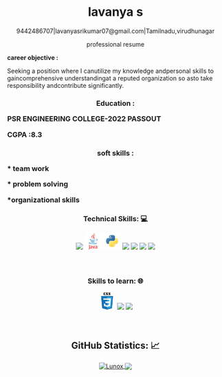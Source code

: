 <!-- Title -->
<h1 align="center">lavanya s
  
  </h2></h1>


<!-- Quote -->
<p align="center">9442486707|lavanyasrikumar07@gmail.com|Tamilnadu,virudhunagar
 <p align="center">professional resume
<p align="left"><strong>career objective :</strong>
<!-- Quote -->
   <p align="left">Seeking a position where I canutilize my knowledge andpersonal skills to gaincomprehensive understandingat a reputed organization so asto take responsibility andcontribute significantly.
 
 <!--Education-->
 <p><H3 align="center"><strong>Education :</strong>
    <p align="left">PSR ENGINEERING COLLEGE-2022 PASSOUT
    <p align="left">CGPA :8.3
 
 <!--Soft Skills-->
<p><H3 align="center"><strong>soft skills :</strong>
  <p align="   left">    * team work
  <p align="   left">    * problem solving
  <p align="   left">    *organizational skills

<!-- Technical Skills -->
<p><H3 align="center"><strong> Technical Skills: 💻 </strong></p>
  
  <code><img height="40" src="https://user-images.githubusercontent.com/55005374/101125531-160e6580-35bf-11eb-8256-f599b154f3ee.png"></code>
  <code><img height="40" src="https://raw.githubusercontent.com/devicons/devicon/master/icons/java/java-original-wordmark.svg"></code>
  <code><img height="40" src="https://raw.githubusercontent.com/github/explore/80688e429a7d4ef2fca1e82350fe8e3517d3494d/topics/python/python.png"></code>
  <code><img height="40" src="https://user-images.githubusercontent.com/55005374/103146298-d98ce000-470c-11eb-973d-3ff9e1b90561.png"></code>
  <code><img height="40" src="https://user-images.githubusercontent.com/55005374/103146335-3d170d80-470d-11eb-9fce-ff775c77b96b.png"></code> 
  <code><img height="40" src="https://user-images.githubusercontent.com/55005374/95687393-a2546b80-0bc0-11eb-8991-c0c72326f29c.png"></code>
  <code><img height="40" src="https://user-images.githubusercontent.com/55005374/95687701-80f47f00-0bc2-11eb-89f5-a1a8e6788aeb.png"></code>

  </p>
  
&nbsp;  

  <!-- Skills to learn -->
<p><H3 align="center"><strong>Skills to learn: 🌐</strong></p>
  
  <code><img height="40" src="https://raw.githubusercontent.com/github/explore/80688e429a7d4ef2fca1e82350fe8e3517d3494d/topics/css/css.png"></code> 
  <code><img height="40" src="https://user-images.githubusercontent.com/55005374/95688807-0d567000-0bca-11eb-8cec-9a813166d3d8.png"></code>
   <code><img height="40" src="https://https://mail.google.com/mail/u/0/?ui=2&view=btop&ver=i7iyx0m0rxgx#attid%253Datt_17dc2d57776f917d_0.1_f_kx8uvxrx0"></code>
  </p>
&nbsp;

<!-- GitHub Stats -->
<H2 align="center"><strong>GitHub Statistics: 📈
  </strong>
</H2>
    <p align="center">
      <div align="center">
    </p>
    
<a href="https://github.com/Lunox-code?tab=repositories">
  <img align="center" 
       src="https://github-readme-stats.vercel.app/api/top-langs/?username=Lunox-code&layout=compact&show_icons=true&title_color=81a1c0&icon_color=79ff97&text_color=d5dbe6&bg_color=2e3440" 
       alt='Lunox's favorite languages" />
</a>
  
<a href="https://github.com/Lunox-code">
  <img align="center"
       src="https://github-readme-stats.vercel.app/api?username=Lunox-code&show_icons=true&hide=contribs,prs&cache_seconds=86400&theme=nord" />
</a>
